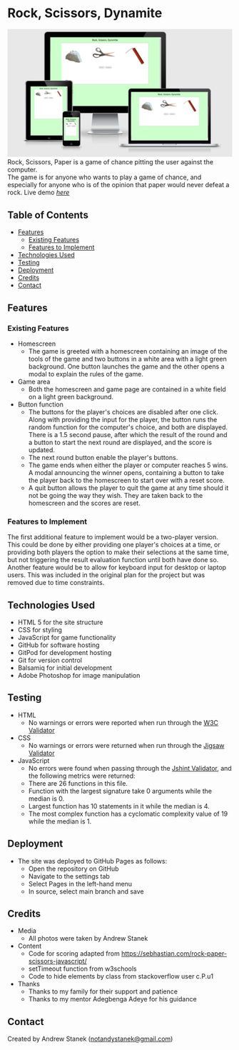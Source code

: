 # Rock, Scissors, Dynamite

![Responsive view mockup](assets/images/rock_scissors_responsive.png)
Rock, Scissors, Paper is a game of chance pitting the user against the computer.  
The game is for anyone who wants to play a game of chance, and especially for anyone who is of the opinion that paper would never defeat a rock.
Live demo [_here_](https://notandy82.github.io/project-portfolio-2/)

## Table of Contents
* [Features](#features)
  * [Existing Features](#existing-features)
  * [Features to Implement](#features-to-implement)
* [Technologies Used](#technologies-used)
* [Testing](#testing)
* [Deployment](#deployment)
* [Credits](#credits)
* [Contact](#contact)

## Features


### Existing Features
- Homescreen
  - The game is greeted with a homescreen containing an image of the tools of the game and two buttons in a white area with a light green background.  One button launches the game and the other opens a modal to explain the rules of the game.
- Game area
  - Both the homescreen and game page are contained in a white field on a light green background.
- Button function
  - The buttons for the player's choices are disabled after one click.  Along with providing the input for the player, the button runs the random function for the computer's choice, and both are displayed. There is a 1.5 second pause, after which the result of the round and a button to start the next round are displayed, and the score is updated.
  - The next round button enable the player's buttons.
  - The game ends when either the player or computer reaches 5 wins.  A modal announcing the winner opens, containing a button to take the player back to the homescreen to start over with a reset score.
  - A quit button allows the player to quit the game at any time should it not be going the way they wish. They are taken back to the homescreen and the scores are reset.


### Features to Implement
The first additional feature to implement would be a two-player version. This could be done by either providing one player's choices at a time, or providing both players the option to make their selections at the same time, but not triggering the result evaluation function until both have done so. Another feature would be to allow for keyboard input for desktop or laptop users. This was included in the original plan for the project but was removed due to time constraints.

## Technologies Used
- HTML 5 for the site structure
- CSS for styling
- JavaScript for game functionality
- GitHub for software hosting
- GitPod for development hosting
- Git for version control
- Balsamiq for initial development
- Adobe Photoshop for image manipulation

## Testing
- HTML
  - No warnings or errors were reported when run through the [W3C Validator](https://validator.w3.org/nu/?doc=https%3A%2F%2Fnotandy82.github.io%2Fproject-portfolio-2%2F)
- CSS
  - No warnings or errors were returned when run through the [Jigsaw Validator](https://jigsaw.w3.org/css-validator/validator?uri=https%3A%2F%2Fnotandy82.github.io%2Fproject-portfolio-2%2F&profile=css3svg&usermedium=all&warning=1&vextwarning=&lang=en)
- JavaScript
  - No errors were found when passing through the [Jshint Validator](https://jshint.com/), and the following metrics were returned:
   - There are 26 functions in this file.
   - Function with the largest signature take 0 arguments while the median is 0.
   - Largest function has 10 statements in it while the median is 4.
   - The most complex function has a cyclomatic complexity value of 19 while the median is 1.


## Deployment
- The site was deployed to GitHub Pages as follows:
  - Open the repository on GitHub
  - Navigate to the settings tab
  - Select Pages in the left-hand menu
  - In source, select main branch and save

## Credits
- Media
  - All photos were taken by Andrew Stanek
- Content
  - Code for scoring adapted from https://sebhastian.com/rock-paper-scissors-javascript/
  - setTimeout function from w3schools
  - Code to hide elements by class from stackoverflow user c.P.u1
- Thanks
  - Thanks to my family for their support and patience
  - Thanks to my mentor Adegbenga Adeye for his guidance

## Contact
Created by Andrew Stanek (notandystanek@gmail.com)